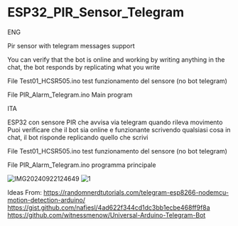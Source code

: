 # ESP32_PIR_Sensor_Telegram
ENG

Pir sensor with telegram messages support

You can verify that the bot is online and working by writing anything in the chat, the bot responds by replicating what you write

File Test01_HCSR505.ino test funzionamento del sensore (no bot telegram)

File PIR_Alarm_Telegram.ino Main program


ITA

ESP32 con sensore PIR che avvisa via telegram quando rileva movimento
Puoi verificare che il bot sia online e funzionante scrivendo qualsiasi cosa in chat, il bot risponde replicando quello che scrivi

File Test01_HCSR505.ino test funzionamento del sensore (no bot telegram)

File PIR_Alarm_Telegram.ino programma principale




![IMG20240922124649](https://github.com/user-attachments/assets/666500fe-64ab-4f56-8b60-c0e9b6c537aa)
![1](https://github.com/user-attachments/assets/88d3b67b-f001-4526-ac62-2ba6793924bc)

Ideas From:
https://randomnerdtutorials.com/telegram-esp8266-nodemcu-motion-detection-arduino/
https://gist.github.com/nafiesl/4ad622f344cd1dc3bb1ecbe468ff9f8a
https://github.com/witnessmenow/Universal-Arduino-Telegram-Bot
